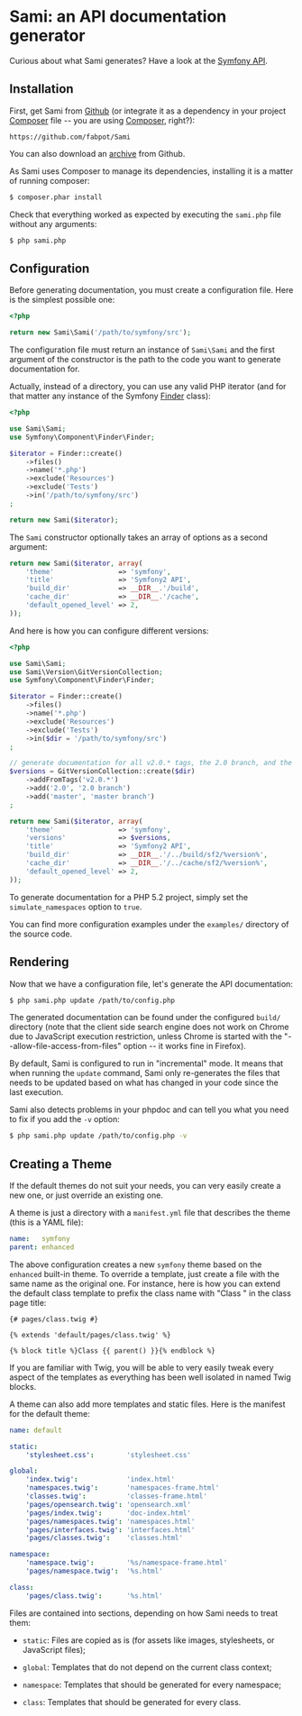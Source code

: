 Sami: an API documentation generator
====================================

Curious about what Sami generates? Have a look at the [Symfony
API](http://api.symfony.com/).

Installation
------------

First, get Sami from [Github](https://github.com/fabpot/Sami) (or integrate it
as a dependency in your project
[Composer](http://packagist.org/packages/sami/sami) file -- you are using
[Composer](http://getcomposer.org/), right?):

    https://github.com/fabpot/Sami

You can also download an [archive](https://github.com/fabpot/Sami/downloads)
from Github.

As Sami uses Composer to manage its dependencies, installing it is a matter of
running composer:
```bash
$ composer.phar install
```
Check that everything worked as expected by executing the `sami.php` file
without any arguments:
```bash
$ php sami.php
```
Configuration
-------------

Before generating documentation, you must create a configuration file. Here is
the simplest possible one:
```php
<?php

return new Sami\Sami('/path/to/symfony/src');
```
The configuration file must return an instance of `Sami\Sami` and the first
argument of the constructor is the path to the code you want to generate
documentation for.

Actually, instead of a directory, you can use any valid PHP iterator (and for
that matter any instance of the Symfony
[Finder](http://symfony.com/doc/current/components/finder.html) class):
```php
<?php

use Sami\Sami;
use Symfony\Component\Finder\Finder;

$iterator = Finder::create()
    ->files()
    ->name('*.php')
    ->exclude('Resources')
    ->exclude('Tests')
    ->in('/path/to/symfony/src')
;

return new Sami($iterator);
```
The `Sami` constructor optionally takes an array of options as a second
argument:
```php
return new Sami($iterator, array(
    'theme'                => 'symfony',
    'title'                => 'Symfony2 API',
    'build_dir'            => __DIR__.'/build',
    'cache_dir'            => __DIR__.'/cache',
    'default_opened_level' => 2,
));
```
And here is how you can configure different versions:
```php
<?php

use Sami\Sami;
use Sami\Version\GitVersionCollection;
use Symfony\Component\Finder\Finder;

$iterator = Finder::create()
    ->files()
    ->name('*.php')
    ->exclude('Resources')
    ->exclude('Tests')
    ->in($dir = '/path/to/symfony/src')
;

// generate documentation for all v2.0.* tags, the 2.0 branch, and the master one
$versions = GitVersionCollection::create($dir)
    ->addFromTags('v2.0.*')
    ->add('2.0', '2.0 branch')
    ->add('master', 'master branch')
;

return new Sami($iterator, array(
    'theme'                => 'symfony',
    'versions'             => $versions,
    'title'                => 'Symfony2 API',
    'build_dir'            => __DIR__.'/../build/sf2/%version%',
    'cache_dir'            => __DIR__.'/../cache/sf2/%version%',
    'default_opened_level' => 2,
));
```
To generate documentation for a PHP 5.2 project, simply set the
`simulate_namespaces` option to `true`.

You can find more configuration examples under the `examples/` directory of
the source code.

Rendering
---------

Now that we have a configuration file, let's generate the API documentation:
```bash
$ php sami.php update /path/to/config.php
```
The generated documentation can be found under the configured `build/`
directory (note that the client side search engine does not work on Chrome due
to JavaScript execution restriction, unless Chrome is started with the
"--allow-file-access-from-files" option -- it works fine in Firefox).

By default, Sami is configured to run in "incremental" mode. It means that
when running the `update` command, Sami only re-generates the files that needs
to be updated based on what has changed in your code since the last execution.

Sami also detects problems in your phpdoc and can tell you what you need to
fix if you add the `-v` option:
```bash
$ php sami.php update /path/to/config.php -v
```
Creating a Theme
----------------

If the default themes do not suit your needs, you can very easily create a new
one, or just override an existing one.

A theme is just a directory with a `manifest.yml` file that describes the
theme (this is a YAML file):
```yaml
name:   symfony
parent: enhanced
```
The above configuration creates a new `symfony` theme based on the `enhanced`
built-in theme. To override a template, just create a file with the same name
as the original one. For instance, here is how you can extend the default
class template to prefix the class name with "Class " in the class page title:

    {# pages/class.twig #}

    {% extends 'default/pages/class.twig' %}

    {% block title %}Class {{ parent() }}{% endblock %}

If you are familiar with Twig, you will be able to very easily tweak every
aspect of the templates as everything has been well isolated in named Twig
blocks.

A theme can also add more templates and static files. Here is the manifest for
the default theme:
```yaml
name: default

static:
    'stylesheet.css':        'stylesheet.css'

global:
    'index.twig':            'index.html'
    'namespaces.twig':       'namespaces-frame.html'
    'classes.twig':          'classes-frame.html'
    'pages/opensearch.twig': 'opensearch.xml'
    'pages/index.twig':      'doc-index.html'
    'pages/namespaces.twig': 'namespaces.html'
    'pages/interfaces.twig': 'interfaces.html'
    'pages/classes.twig':    'classes.html'

namespace:
    'namespace.twig':        '%s/namespace-frame.html'
    'pages/namespace.twig':  '%s.html'

class:
    'pages/class.twig':      '%s.html'
```
Files are contained into sections, depending on how Sami needs to treat them:

 * `static`: Files are copied as is (for assets like images, stylesheets, or
   JavaScript files);

 * `global`: Templates that do not depend on the current class context;

 * `namespace`: Templates that should be generated for every namespace;

 * `class`: Templates that should be generated for every class.
